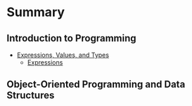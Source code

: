 # Summary​

## Introduction to Programming

* [Expressions, Values, and Types](docs/chapter_1/header.md)
    * [Expressions](docs/chapter_1/expressions.md)

## Object-Oriented Programming and Data Structures